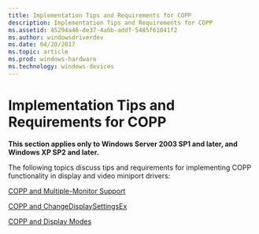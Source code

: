 ```yaml
---
title: Implementation Tips and Requirements for COPP
description: Implementation Tips and Requirements for COPP
ms.assetid: 45294a46-de37-4a6b-addf-5485f61041f2
ms.author: windowsdriverdev
ms.date: 04/20/2017
ms.topic: article
ms.prod: windows-hardware
ms.technology: windows-devices
---
```


# Implementation Tips and Requirements for COPP


**This section applies only to Windows Server 2003 SP1 and later, and Windows XP SP2 and later.**

The following topics discuss tips and requirements for implementing COPP functionality in display and video miniport drivers:

[COPP and Multiple-Monitor Support](copp-and-multiple-monitor-support.md)

[COPP and ChangeDisplaySettingsEx](copp-and-changedisplaysettingsex.md)

[COPP and Display Modes](copp-and-display-modes.md)

 

 





